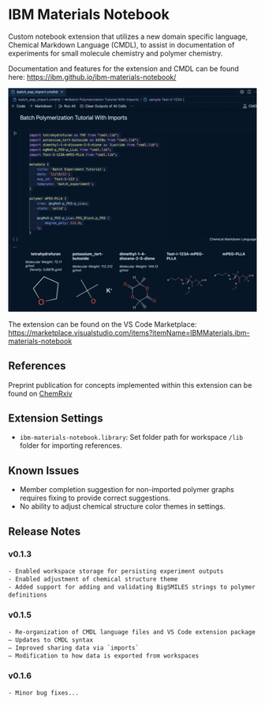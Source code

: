 # IBM Materials Notebook

Custom notebook extension that utilizes a new domain specific language, Chemical Markdown Language (CMDL), to assist in documentation of experiments for small molecule chemistry and polymer chemistry.

Documentation and features for the extension and CMDL can be found here: https://ibm.github.io/ibm-materials-notebook/

![Notebook Screenshot](apps/docs/docs/.vuepress/public/images/notebook_screenshot.png)

The extension can be found on the VS Code Marketplace: https://marketplace.visualstudio.com/items?itemName=IBMMaterials.ibm-materials-notebook

## References

Preprint publication for concepts implemented within this extension can be found on [ChemRxiv](https://chemrxiv.org/engage/chemrxiv/article-details/62b60865e84dd185e60214af)

## Extension Settings

- `ibm-materials-notebook.library`: Set folder path for workspace `/lib` folder for importing references.

## Known Issues

- Member completion suggestion for non-imported polymer graphs requires fixing to provide correct suggestions.
- No ability to adjust chemical structure color themes in settings.

## Release Notes

### v0.1.3

    - Enabled workspace storage for persisting experiment outputs
    - Enabled adjustment of chemical structure theme
    - Added support for adding and validating BigSMILES strings to polymer definitions

### v0.1.5

    - Re-organization of CMDL language files and VS Code extension package
    – Updates to CMDL syntax
    — Improved sharing data via `imports`
    — Modification to how data is exported from workspaces

### v0.1.6

    - Minor bug fixes...
